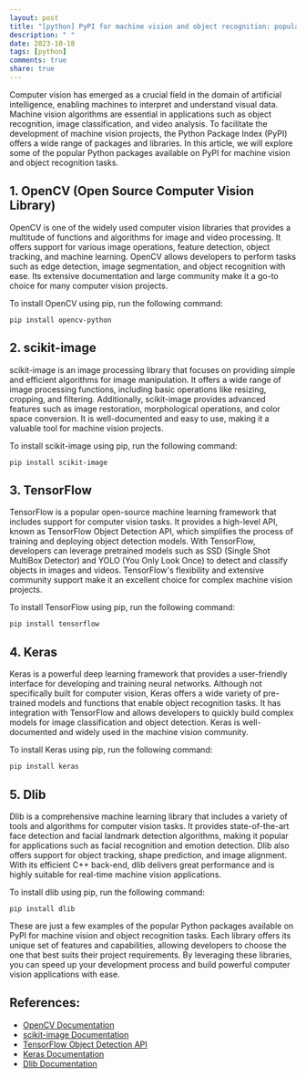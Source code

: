 ```yaml
---
layout: post
title: "[python] PyPI for machine vision and object recognition: popular packages and libraries"
description: " "
date: 2023-10-18
tags: [python]
comments: true
share: true
---
```


Computer vision has emerged as a crucial field in the domain of artificial intelligence, enabling machines to interpret and understand visual data. Machine vision algorithms are essential in applications such as object recognition, image classification, and video analysis. To facilitate the development of machine vision projects, the Python Package Index (PyPI) offers a wide range of packages and libraries. In this article, we will explore some of the popular Python packages available on PyPI for machine vision and object recognition tasks.

## 1. OpenCV (Open Source Computer Vision Library)

OpenCV is one of the widely used computer vision libraries that provides a multitude of functions and algorithms for image and video processing. It offers support for various image operations, feature detection, object tracking, and machine learning. OpenCV allows developers to perform tasks such as edge detection, image segmentation, and object recognition with ease. Its extensive documentation and large community make it a go-to choice for many computer vision projects.

To install OpenCV using pip, run the following command:
```
pip install opencv-python
```

## 2. scikit-image

scikit-image is an image processing library that focuses on providing simple and efficient algorithms for image manipulation. It offers a wide range of image processing functions, including basic operations like resizing, cropping, and filtering. Additionally, scikit-image provides advanced features such as image restoration, morphological operations, and color space conversion. It is well-documented and easy to use, making it a valuable tool for machine vision projects.

To install scikit-image using pip, run the following command:
```
pip install scikit-image
```

## 3. TensorFlow

TensorFlow is a popular open-source machine learning framework that includes support for computer vision tasks. It provides a high-level API, known as TensorFlow Object Detection API, which simplifies the process of training and deploying object detection models. With TensorFlow, developers can leverage pretrained models such as SSD (Single Shot MultiBox Detector) and YOLO (You Only Look Once) to detect and classify objects in images and videos. TensorFlow's flexibility and extensive community support make it an excellent choice for complex machine vision projects.

To install TensorFlow using pip, run the following command:
```
pip install tensorflow
```

## 4. Keras

Keras is a powerful deep learning framework that provides a user-friendly interface for developing and training neural networks. Although not specifically built for computer vision, Keras offers a wide variety of pre-trained models and functions that enable object recognition tasks. It has integration with TensorFlow and allows developers to quickly build complex models for image classification and object detection. Keras is well-documented and widely used in the machine vision community.

To install Keras using pip, run the following command:
```
pip install keras
```

## 5. Dlib

Dlib is a comprehensive machine learning library that includes a variety of tools and algorithms for computer vision tasks. It provides state-of-the-art face detection and facial landmark detection algorithms, making it popular for applications such as facial recognition and emotion detection. Dlib also offers support for object tracking, shape prediction, and image alignment. With its efficient C++ back-end, dlib delivers great performance and is highly suitable for real-time machine vision applications.

To install dlib using pip, run the following command:
```
pip install dlib
```

These are just a few examples of the popular Python packages available on PyPI for machine vision and object recognition tasks. Each library offers its unique set of features and capabilities, allowing developers to choose the one that best suits their project requirements. By leveraging these libraries, you can speed up your development process and build powerful computer vision applications with ease.

## References:
- [OpenCV Documentation](https://docs.opencv.org/master/)
- [scikit-image Documentation](https://scikit-image.org/docs/stable/)
- [TensorFlow Object Detection API](https://tensorflow-object-detection-api-tutorial.readthedocs.io/en/latest/)
- [Keras Documentation](https://keras.io/)
- [Dlib Documentation](https://pypi.org/project/dlib/)